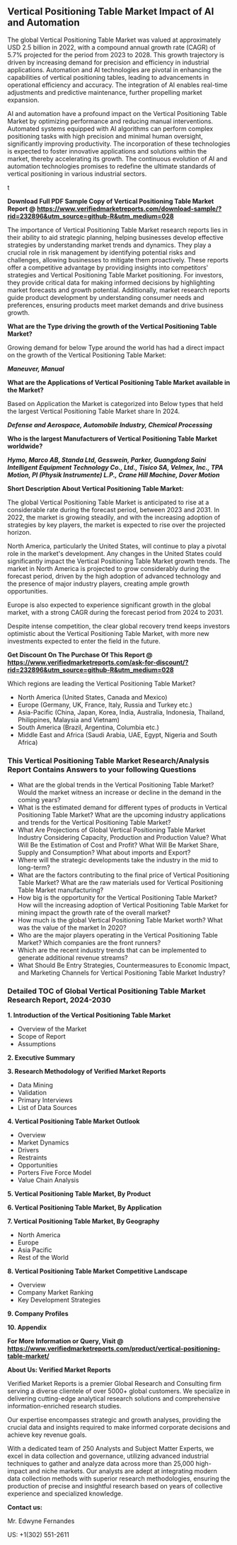 <h2>Vertical Positioning Table Market Impact of AI and Automation</h2><p>The global Vertical Positioning Table Market was valued at approximately USD 2.5 billion in 2022, with a compound annual growth rate (CAGR) of 5.7% projected for the period from 2023 to 2028. This growth trajectory is driven by increasing demand for precision and efficiency in industrial applications. Automation and AI technologies are pivotal in enhancing the capabilities of vertical positioning tables, leading to advancements in operational efficiency and accuracy. The integration of AI enables real-time adjustments and predictive maintenance, further propelling market expansion.</p><p>AI and automation have a profound impact on the Vertical Positioning Table Market by optimizing performance and reducing manual interventions. Automated systems equipped with AI algorithms can perform complex positioning tasks with high precision and minimal human oversight, significantly improving productivity. The incorporation of these technologies is expected to foster innovative applications and solutions within the market, thereby accelerating its growth. The continuous evolution of AI and automation technologies promises to redefine the ultimate standards of vertical positioning in various industrial sectors.</p>t</p><p id="" class=""><strong>Download Full PDF Sample Copy of Vertical Positioning Table Market Report @ <a href="https://www.verifiedmarketreports.com/download-sample/?rid=232896&utm_source=github-R&utm_medium=028" target="_blank">https://www.verifiedmarketreports.com/download-sample/?rid=232896&utm_source=github-R&utm_medium=028</a></strong></p><p>The importance of&nbsp;Vertical Positioning Table Market research reports lies in their ability to aid strategic planning, helping businesses develop effective strategies by understanding market trends and dynamics. They play a crucial role in risk management by identifying potential risks and challenges, allowing businesses to mitigate them proactively. These reports offer a competitive advantage by providing insights into competitors' strategies and Vertical Positioning Table Market positioning. For investors, they provide critical data for making informed decisions by highlighting market forecasts and growth potential. Additionally, market research reports guide product development by understanding consumer needs and preferences, ensuring products meet market demands and drive business growth.</p><p><strong>What are the&nbsp;Type driving the growth of the Vertical Positioning Table Market?</strong></p><p id="" class="">Growing demand for below Type around the world has had a direct impact on the growth of the Vertical Positioning Table Market:</p><em><strong>Maneuver, Manual</strong></em></p><strong>What are the&nbsp;Applications&nbsp;of Vertical Positioning Table Market available in the Market?</strong></p><p id="" class="">Based on Application the Market is categorized into Below types that held the largest Vertical Positioning Table Market share In 2024.</p><em><strong>Defense and Aerospace, Automobile Industry, Chemical Processing</strong></em></p><strong>Who is the largest Manufacturers of Vertical Positioning Table Market worldwide?</strong></p><p><em><strong>Hymo, Marco AB, Standa Ltd, Gesswein, Parker, Guangdong Saini Intelligent Equipment Technology Co., Ltd., Tisico SA, Velmex, Inc., TPA Motion, PI (Physik Instrumente) L.P., Crane Hill Machine, Dover Motion</strong></em></p><p id="" class=""><strong>Short Description About Vertical Positioning Table Market:</strong></p><p>The global Vertical Positioning Table Market is anticipated to rise at a considerable rate during the forecast period, between 2023 and 2031. In 2022, the market is growing steadily, and with the increasing adoption of strategies by key players, the market is expected to rise over the projected horizon.</p><p>North America, particularly the United States, will continue to play a pivotal role in the market's development. Any changes in the United States could significantly impact the Vertical Positioning Table Market growth trends. The market in North America is projected to grow considerably during the forecast period, driven by the high adoption of advanced technology and the presence of major industry players, creating ample growth opportunities.</p><p>Europe is also expected to experience significant growth in the global market, with a strong CAGR during the forecast period from 2024 to 2031.</p><p>Despite intense competition, the clear global recovery trend keeps investors optimistic about the Vertical Positioning Table Market, with more new investments expected to enter the field in the future.</p><p id="" class=""><strong>Get Discount On The Purchase Of This Report @ <a href="https://www.verifiedmarketreports.com/ask-for-discount/?rid=232896&utm_source=github-R&utm_medium=028" target="_blank">https://www.verifiedmarketreports.com/ask-for-discount/?rid=232896&utm_source=github-R&utm_medium=028</a></strong></p>Which regions are leading the Vertical Positioning Table Market?</p><ul><li>North America (United States, Canada and Mexico)</li><li>Europe (Germany, UK, France, Italy, Russia and Turkey etc.)</li><li>Asia-Pacific (China, Japan, Korea, India, Australia, Indonesia, Thailand, Philippines, Malaysia and Vietnam)</li><li>South America (Brazil, Argentina, Columbia etc.)</li><li>Middle East and Africa (Saudi Arabia, UAE, Egypt, Nigeria and South Africa)</li></ul><h3 id="" class="">This Vertical Positioning Table Market Research/Analysis Report Contains Answers to your following Questions</h3><ul><li>What are the global trends in the Vertical Positioning Table Market? Would the market witness an increase or decline in the demand in the coming years?</li><li>What is the estimated demand for different types of products in Vertical Positioning Table Market? What are the upcoming industry applications and trends for the Vertical Positioning Table Market?</li><li>What Are Projections of Global Vertical Positioning Table Market Industry Considering Capacity, Production and Production Value? What Will Be the Estimation of Cost and Profit? What Will Be Market Share, Supply and Consumption? What about imports and Export?</li><li>Where will the strategic developments take the industry in the mid to long-term?</li><li>What are the factors contributing to the final price of Vertical Positioning Table Market? What are the raw materials used for Vertical Positioning Table Market manufacturing?</li><li>How big is the opportunity for the Vertical Positioning Table Market? How will the increasing adoption of Vertical Positioning Table Market for mining impact the growth rate of the overall market?</li><li>How much is the global Vertical Positioning Table Market worth? What was the value of the market In 2020?</li><li>Who are the major players operating in the Vertical Positioning Table Market? Which companies are the front runners?</li><li>Which are the recent industry trends that can be implemented to generate additional revenue streams?</li><li>What Should Be Entry Strategies, Countermeasures to Economic Impact, and Marketing Channels for Vertical Positioning Table Market Industry?</li></ul><h3 id="" class="">Detailed TOC of Global Vertical Positioning Table Market Research Report, 2024-2030</h3><p id="" class=""><strong>1. Introduction of the Vertical Positioning Table Market</strong></p><ul><li>Overview of the Market</li><li>Scope of Report</li><li>Assumptions</li></ul><p id="" class=""><strong>2. Executive Summary</strong></p><p id="" class=""><strong>3. Research Methodology of Verified Market Reports</strong></p><ul><li>Data Mining</li><li>Validation</li><li>Primary Interviews</li><li>List of Data Sources</li></ul><p id="" class=""><strong>4. Vertical Positioning Table Market Outlook</strong></p><ul><li>Overview</li><li>Market Dynamics</li><li>Drivers</li><li>Restraints</li><li>Opportunities</li><li>Porters Five Force Model</li><li>Value Chain Analysis</li></ul><p id="" class=""><strong>5. Vertical Positioning Table Market, By Product</strong></p><p id="" class=""><strong>6. Vertical Positioning Table Market, By Application</strong></p><p id="" class=""><strong>7. Vertical Positioning Table Market, By Geography</strong></p><ul><li>North America</li><li>Europe</li><li>Asia Pacific</li><li>Rest of the World</li></ul><p id="" class=""><strong>8. Vertical Positioning Table Market Competitive Landscape</strong></p><ul><li>Overview</li><li>Company Market Ranking</li><li>Key Development Strategies</li></ul><p id="" class=""><strong>9. Company Profiles</strong></p><p id="" class=""><strong>10. Appendix</strong></p><p id="" class=""><strong>For More Information or Query, Visit @ <a href="https://www.verifiedmarketreports.com/product/vertical-positioning-table-market/" target="_blank">https://www.verifiedmarketreports.com/product/vertical-positioning-table-market/</a></strong></p><p id="" class=""><strong>About Us: Verified Market Reports</strong></p><p id="" class="">Verified Market Reports is a premier Global Research and Consulting firm serving a diverse clientele of over 5000+ global customers. We specialize in delivering cutting-edge analytical research solutions and comprehensive information-enriched research studies.</p><p id="" class="">Our expertise encompasses strategic and growth analyses, providing the crucial data and insights required to make informed corporate decisions and achieve key revenue goals.</p><p id="" class="">With a dedicated team of 250 Analysts and Subject Matter Experts, we excel in data collection and governance, utilizing advanced industrial techniques to gather and analyze data across more than 25,000 high-impact and niche markets. Our analysts are adept at integrating modern data collection methods with superior research methodologies, ensuring the production of precise and insightful research based on years of collective experience and specialized knowledge.</p><p id="" class=""><strong>Contact us:</strong></p><p id="" class="">Mr. Edwyne Fernandes</p><p id="" class="">US: +1(302) 551-2611</p>